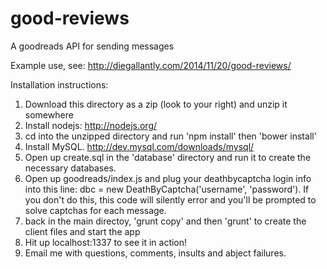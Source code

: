 good-reviews
============

A goodreads API for sending messages

Example use, see: http://diegallantly.com/2014/11/20/good-reviews/

Installation instructions:

1. Download this directory as a zip (look to your right) and unzip it somewhere
2. Install nodejs: http://nodejs.org/
3. cd into the unzipped directory and run 'npm install' then 'bower install'
4. Install MySQL. http://dev.mysql.com/downloads/mysql/
5. Open up create.sql in the 'database' directory and run it to create the necessary databases.
6. Open up goodreads/index.js and plug your deathbycaptcha login info into this line:
  dbc = new DeathByCaptcha('username', 'password').
  If you don't do this, this code will silently error and you'll be prompted to solve captchas for each message.
7. back in the main directoy, 'grunt copy' and then 'grunt' to create the client files and start the app
8. Hit up localhost:1337 to see it in action!
9. Email me with questions, comments, insults and abject failures.
